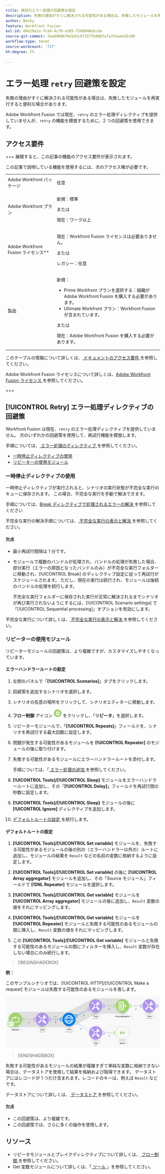 ```yaml
---
title: 再試行エラー処理の回避策を設定
description: 失敗の理由がすぐに解決される可能性がある場合は、失敗したモジュールを再実行すると便利な場合があります。
author: Becky
feature: Workfront Fusion
exl-id: 08e19a1a-7ca9-4c79-a165-f200048a5cda
source-git-commit: 3aa896867bd143c67157fb886fafa37eaee2bc00
workflow-type: tm+mt
source-wordcount: '717'
ht-degree: 7%

---
```


# エラー処理 `retry` 回避策を設定

失敗の理由がすぐに解決される可能性がある場合は、失敗したモジュールを再実行すると便利な場合があります。

Adobe Workfront Fusion では現在、`retry` のエラー処理ディレクティブを提供していませんが、`retry` の機能を模倣するために、2 つの回避策を使用できます。

## アクセス要件

+++ 展開すると、この記事の機能のアクセス要件が表示されます。

この記事で説明している機能を使用するには、次のアクセス権が必要です。

<table style="table-layout:auto">
 <col> 
 <col> 
 <tbody> 
  <tr> 
   <td role="rowheader">Adobe Workfront パッケージ 
   <td> <p>任意</p> </td> 
  </tr> 
  <tr data-mc-conditions=""> 
   <td role="rowheader">Adobe Workfront プラン</td> 
   <td> <p>新規：標準</p><p>または</p><p>現在：ワーク以上</p> </td> 
  </tr> 
  <tr> 
   <td role="rowheader">Adobe Workfront Fusion ライセンス**</td> 
   <td>
   <p>現在：Workfront Fusion ライセンスは必要ありません。</p>
   <p>または</p>
   <p>レガシー：任意 </p>
   </td> 
  </tr> 
  <tr> 
   <td role="rowheader">製品</td> 
   <td>
   <p>新規：</p> <ul><li>Prime Workfront プランを選択する：組織がAdobe Workfront Fusion を購入する必要があります。</li><li>Ultimate Workfront プラン：Workfront Fusion が含まれています。</li></ul>
   <p>または</p>
   <p>現在：Adobe Workfront Fusion を購入する必要があります。</p>
   </td> 
  </tr>
 </tbody> 
</table>

このテーブルの情報について詳しくは、[ ドキュメントのアクセス要件 ](/help/workfront-fusion/references/licenses-and-roles/access-level-requirements-in-documentation.md) を参照してください。

Adobe Workfront Fusion ライセンスについて詳しくは、[Adobe Workfront Fusion ライセンス ](/help/workfront-fusion/set-up-and-manage-workfront-fusion/licensing-operations-overview/license-automation-vs-integration.md) を参照してください。

+++

## [!UICONTROL Retry] エラー処理ディレクティブの回避策

Workfront Fusion は現在、`retry` のエラー処理ディレクティブを提供していません。 次のいずれかの回避策を使用して、再試行機能を模倣します。

手順については、[ エラー処理のディレクティブ ](/help/workfront-fusion/references/errors/directives-for-error-handling.md) を参照してください。

* [一時停止ディレクティブの使用](#use-the-break-directive)
* [リピーターの使用モジュール](#use-the-repeater-module)

### 一時停止ディレクティブの使用

一時停止ディレクティブが実行されると、シナリオの実行状態が不完全な実行のキューに保存されます。 この場合、不完全な実行を手動で解決できます。

手順については、[Break ディレクティブで処理されるエラーの解決 ](/help/workfront-fusion/create-scenarios/config-error-handling/resolve-error-from-break-directive.md) を参照してください

不完全な実行の解決手順については、[ 不完全な実行の表示と解決 ](/help/workfront-fusion/manage-scenarios/view-and-resolve-incomplete-executions.md) を参照してください。

#### 欠点

* 最小再試行間隔は 1 分です。
* モジュールで複数のバンドルが処理され、バンドルの処理が失敗した場合、部分実行（エラーの原因となったバンドルのみ）が不完全な実行フォルダーに移動され、[!UICONTROL Break] のディレクティブ設定に従って再試行がスケジュールされます。 ただし、現在の実行は続行され、モジュールは後続のバンドルの処理を続行します。

  不完全な実行フォルダーに保存された実行が正常に解決されるまでシナリオが再び実行されないようにするには、[!UICONTROL Scenario settings] で「[!UICONTROL Sequential processing]」オプションを有効にします。

不完全な実行について詳しくは、[ 不完全な実行の表示と解決 ](/help/workfront-fusion/manage-scenarios/view-and-resolve-incomplete-executions.md) を参照してください。

### リピーターの使用モジュール

リピーターモジュールの回避策は、より複雑ですが、カスタマイズしやすくなっています。

#### エラーハンドラールートの設定

1. 左側のパネルで「**[!UICONTROL Scenarios]**」タブをクリックします。
1. 回避策を追加するシナリオを選択します。
1. シナリオの任意の場所をクリックして、シナリオエディターに移動します。
1. **フロー制御** アイコン ![ フロー制御 ](assets/flow-control-icon.png) をクリックし、「**リピータ**」を選択します。
1. リピーターモジュールで、「**[!UICONTROL Repeats]**」フィールドを、シナリオを再試行する最大回数に設定します。
1. 問題が発生する可能性があるモジュールを **[!UICONTROL Repeater]** のモジュールの後に取り付けます。
1. 失敗する可能性があるモジュールにエラーハンドラールートを添付します。

   手順については、「[ エラー処理の追加 ](/help/workfront-fusion/create-scenarios/config-error-handling/error-handling.md) を参照してください。
1. **[!UICONTROL Tools]/[!UICONTROL Sleep]** モジュールをエラーハンドラールートに追加し、その「**[!UICONTROL Delay]**」フィールドを再試行間の秒数に設定します。

1. **[!UICONTROL Tools]/[!UICONTROL Sleep]** モジュールの後に **[!UICONTROL Ignore]** ディレクティブを追加します。
1. [ デフォルトルートの設定 ](#configure-the-default-route) を続行します。

#### デフォルトルートの設定

1. **[!UICONTROL Tools]/[!UICONTROL Set variable]** モジュールを、失敗する可能性があるモジュールの後の別の（エラーハンドラー以外の）ルートに追加し、モジュールの結果を `Result` などの名前の変数に格納するように設定します。

1. **[!UICONTROL Tools]/[!UICONTROL Set variable]** の後に **[!UICONTROL Array aggregator]** モジュールを追加し、その「Source モジュール」フィールドで **[!DNL Repeater]** モジュールを選択します。

1. **[!UICONTROL Tools]/[!UICONTROL Get variable]** モジュールを **[!UICONTROL Array aggregator]** モジュールの後に追加し、`Result` 変数の値をそれにマッピングします。

1. **[!UICONTROL Tools]/[!UICONTROL Get variable]** モジュールを **[!UICONTROL Repeater]** モジュールと失敗する可能性のあるモジュールの間に挿入し、`Result` 変数の値をそれにマッピングします。

1. この **[!UICONTROL Tools]/[!UICONTROL Get variable]** モジュールと失敗する可能性のあるモジュールの間にフィルターを挿入し、`Result` 変数が存在しない場合にのみ続行します。

>[!BEGINSHADEBOX]

**例：**

このサンプルシナリオでは、[!UICONTROL HTTP]/[!UICONTROL Make a request] モジュールは失敗する可能性のあるモジュールを表します。

![HTTP リクエストの作成 ](assets/http-make-request.png)

>[!ENDSHADEBOX]

失敗する可能性があるモジュールの結果が複雑すぎて単純な変数に格納できない場合は、データストアを使用して結果を格納および取得できます。 データストアにはレコードが 1 つだけ含まれます。レコードのキーは、例えば `Result` などです。

データストアについて詳しくは、[ データストア ](/help/workfront-fusion/create-scenarios/map-data/data-stores.md) を参照してください。

#### 欠点

* この回避策は、より複雑です。
* この回避策では、さらに多くの操作を使用します。

## リソース

* リピータモジュールとブレイクディレクティブについて詳しくは、[ フロー制御 ](/help/workfront-fusion/references/apps-and-modules/tools-and-transformers/flow-control.md) を参照してください。
* Get 変数モジュールについて詳しくは、「[ ツール ](/help/workfront-fusion/references/apps-and-modules/tools-and-transformers/tools-modules.md)」を参照してください。
